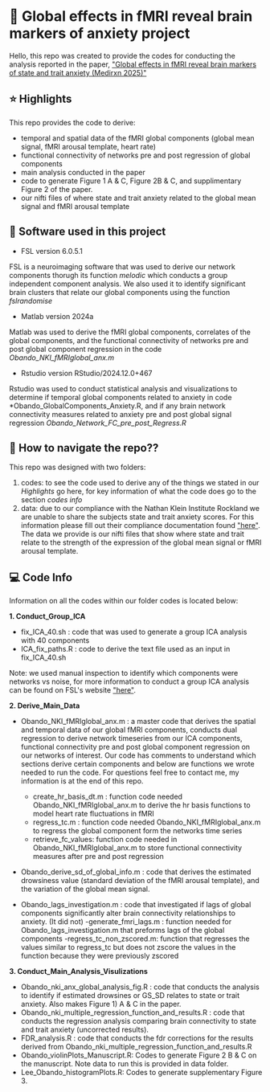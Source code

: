 # :brain: Global effects in fMRI reveal brain markers of anxiety project
Hello, this repo was created to provide the codes for conducting the analysis reported in the paper, ["Global effects in fMRI reveal brain markers of state and trait anxiety (Medirxn 2025)"](https://www.medrxiv.org/content/10.1101/2025.07.15.25331571v1#:~:text=Results%3A%20We%20observe%20that%20the,tied%20to%20the%20anxious%20experience.)

## ⭐ Highlights
This repo provides the code to derive:
- temporal and spatial data of the fMRI global components (global mean signal, fMRI arousal template, heart rate)
- functional connectivity of networks pre and post regression of global components
- main analysis conducted in the paper
- code to generate Figure 1 A & C, Figure 2B & C, and supplimentary Figure 2 of the paper.
- our nifti files of where state and trait anxiety related to the global mean signal and fMRI arousal template

## 🧭 Software used in this project

- FSL version 6.0.5.1

FSL is a neuroimaging software that was used to derive our network components thorugh its function *melodic* which conducts a group independent component analysis. We also used it to identify significant brain clusters that relate our global components using the function *fslrandomise*

- Matlab version 2024a

Matlab was used to derive the fMRI global components, correlates of the global components, and the functional connectivity of networks pre and post global component regression in the code *Obando_NKI_fMRIglobal_anx.m*

- Rstudio version RStudio/2024.12.0+467

Rstudio was used to conduct statistical analysis and visualizations to determine if temporal global components related to anxiety in code *Obando_GlobalComponents_Anxiety.R, and if any brain network connectivity measures related to anxiety pre and post global signal regression *Obando_Network_FC_pre_post_Regress.R*

## 📑 How to navigate the repo??

This repo was designed with two folders: 

1. codes: to see the code used to derive any of the things we stated in our *Highlights* go here, for key information of what the code does go to the section  *codes info*
2. data: due to our compliance with the Nathan Klein Institute Rockland we are unable to share the subjects state and trait anxiety scores. For this information please fill out their compliance documentation found ["here"](http://fcon_1000.projects.nitrc.org/indi/enhanced/sharing_phenotypic.html). The data we provide is our nifti files that show where state and trait relate to the strength of the expression of the global mean signal or fMRI arousal template.

## 💻 Code Info

Information on all the codes within our folder codes is located below:

**1. Conduct_Group_ICA**
 - fix_ICA_40.sh : code that was used to generate a group ICA analysis with 40 components
 - ICA_fix_paths.R : code to derive the text file used as an input in fix_ICA_40.sh

Note: we used manual inspection to identify which components were networks vs noise, for more information to conduct a group ICA analysis can be found on FSL's website ["here"](https://web.mit.edu/fsl_v5.0.10/fsl/doc/wiki/MELODIC.html).

**2. Derive_Main_Data**

- Obando_NKI_fMRIglobal_anx.m : a master code that derives the spatial and temporal data of our global fMRI components, conducts dual regression to derive network timeseries from our ICA components, functional connectivity pre and post global component regression on our networks of interest. Our code has comments to understand which sections derive certain components and below are functions we wrote needed to run the code. For questions feel free to contact me, my information is at the end of this repo.
  - create_hr_basis_dt.m : function code needed Obando_NKI_fMRIglobal_anx.m to derive the hr basis functions to model heart rate fluctuations in fMRI
  - regress_tc.m : function code needed Obando_NKI_fMRIglobal_anx.m to regress the global component form the networks time series
  - retrieve_fc_values: function code needed in Obando_NKI_fMRIglobal_anx.m to store functional connectivity measures after pre and post regression
   
- Obando_derive_sd_of_global_info.m : code that derives the estimated drowsiness value (standard deviation of the fMRI arousal template), and the variation of the global mean signal.
- Obando_lags_investigation.m : code that investigated if lags of global components significantly alter brain connectivity relationships to anxiety. (It did not)
  -generate_fmri_lags.m : function needed for Obando_lags_investigation.m that preforms lags of the global components
  -regress_tc_non_zscored.m: function that regresses the values similar to regress_tc but does not zscore the values in the function because they were previously zscored

**3. Conduct_Main_Analysis_Visulizations**

- Obando_nki_anx_global_analysis_fig.R : code that conducts the analysis to identify if estimated drowsines or GS_SD relates to state or trait anxiety. Also makes Figure 1) A & C in the paper.
- Obando_nki_multiple_regression_function_and_results.R : code that conducts the regression analysis comparing brain connectivity to state and trait anxiety (uncorrected results).
- FDR_analysis.R : code that conducts the fdr corrections for the results derived from Obando_nki_multiple_regression_function_and_results.R
- Obando_violinPlots_Manuscript.R: Codes to generate Figure 2 B & C on the manuscript. Note data to run this is provided in data folder.
- Lee_Obando_histogramPlots.R: Codes to generate supplementary Figure 3. 


   









